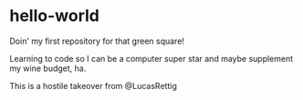 # hello-world
Doin' my first repository for that green square!

Learning to code so I can be a computer super star and maybe supplement my wine budget, ha.

This is a hostile takeover from @LucasRettig
